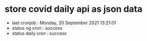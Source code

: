 # store covid daily api as json data

- last cronjob : Monday, 20 September 2021 13:21:01
- status og cron : success
- status daily cron : success
      
      
